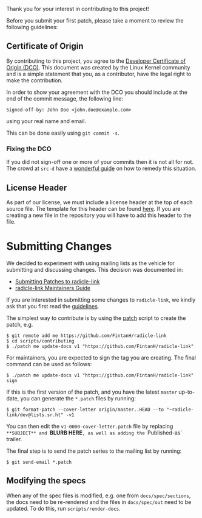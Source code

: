 Thank you for your interest in contributing to this project!

Before you submit your first patch, please take a moment to review the following
guidelines:

## Certificate of Origin

By contributing to this project, you agree to the [Developer Certificate of
Origin (DCO)][dco]. This document was created by the Linux Kernel community
and is a simple statement that you, as a contributor, have the legal right to
make the contribution.

In order to show your agreement with the DCO you should include at the end of
the commit message, the following line:

    Signed-off-by: John Doe <john.doe@example.com>

using your real name and email.

This can be done easily using `git commit -s`.

### Fixing the DCO

If you did not sign-off one or more of your commits then it is not all for not.
The crowd at `src-d` have a [wonderful guide][fixing-dco] on how to remedy this
situation.

## License Header

As part of our license, we must include a license header at the top of each
source file. The template for this header can be found [here][header-template].
If you are creating a new file in the repository you will have to add this
header to the file.

# Submitting Changes

We decided to experiment with using mailing lists as the vehicle for
submitting and discussing changes. This decision was documented in:

* [Submitting Patches to radicle-link][submit-patch]
* [radicle-link Maintainers Guide][maintainers-guide]

If you are interested in submitting some changes to `radicle-link`, we
kindly ask that you first read the [guidelines][submit-patch].

The simplest way to contribute is by using the [patch] script to
create the patch, e.g.

```
$ git remote add me https://github.com/FintanH/radicle-link
$ cd scripts/contributing
$ ./patch me update-docs v1 "https://github.com/FintanH/radicle-link"
```

For maintainers, you are expected to sign the tag you are
creating. The final command can be used as follows:

```
$ ./patch me update-docs v1 "https://github.com/FintanH/radicle-link" sign
```

If this is the first version of the patch, and you have the latest
`master` up-to-date, you can generate the `*.patch` files by running:

```
$ git format-patch --cover-letter origin/master..HEAD --to "~radicle-link/dev@lists.sr.ht" -v1
```

You can then edit the `v1-0000-cover-letter.patch` file by replacing
`**SUBJECT** and `**BLURB HERE**`, as well as adding the
`Published-as` trailer.

The final step is to send the patch series to the mailing list by
running:

```
$ git send-email *.patch
```

## Modifying the specs

When any of the spec files is modified, e.g. one from `docs/spec/sections`,
the docs need to be re-rendered and the files in `docs/spec/out` need to be
updated. To do this, run `scripts/render-docs`.

[dco]: ./DCO
[fixing-dco]: https://docs.github.com/en/free-pro-team@latest/github/building-a-strong-community/creating-a-pull-request-template-for-your-repository
[header-template]: ./.license-header-template
[maintainers-guide]: https://github.com/radicle-dev/radicle-link/blob/master/docs/maintainers-guide.adoc
[patch]: ./scripts/contributing/patch
[submit-patch]: https://github.com/radicle-dev/radicle-link/blob/master/docs/submitting-patches.adoc
